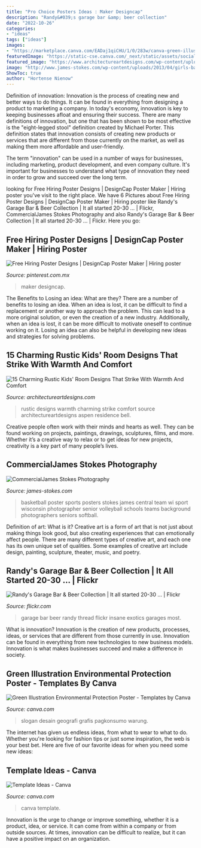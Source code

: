 ```yaml
---
title: "Pro Choice Posters Ideas : Maker Designcap"
description: "Randy&#039;s garage bar &amp; beer collection"
date: "2022-10-26"
categories:
- "ideas"
tags: ["ideas"]
images:
- "https://marketplace.canva.com/EADaj1qiCHU/1/0/283w/canva-green-illustration-environmental-protection-poster-cI0raBYrNMI.jpg"
featuredImage: "https://static-cse.canva.com/_next/static/assets/social-image.2400x1260.4ac6e831c53808f127b6d291a6e536ba.png"
featured_image: "https://www.architectureartdesigns.com/wp-content/uploads/2016/09/15-Charming-Rustic-Kids-Room-Designs-That-Strike-With-Warmth-And-Comfort-11-630x778.jpg"
image: "http://www.james-stokes.com/wp-content/uploads/2013/04/girls-basketball-poster-ideas-james-stokes-photography-central-wi-high-school-sports-poster-photographer-1.jpg"
ShowToc: true
author: "Hortense Nienow"
---
```



Definition of innovation:
Innovation is the process of creating new and better ways to do things. It can be found in everything from designing a product to marketing a company. In today's economy, innovation is key to keeping businesses afloat and ensuring their success.
There are many definitions of innovation, but one that has been shown to be most effective is the "eight-legged stool" definition created by Michael Porter. This definition states that innovation consists of creating new products or services that are different from those currently on the market, as well as making them more affordable and user-friendly.

The term "innovation" can be used in a number of ways for businesses, including marketing, product development, and even company culture. It's important for businesses to understand what type of innovation they need in order to grow and succeed over the long term.

	

		
looking for Free Hiring Poster Designs | DesignCap Poster Maker | Hiring poster you've visit to the right place. We have 6 Pictures about Free Hiring Poster Designs | DesignCap Poster Maker | Hiring poster like Randy&#039;s Garage Bar &amp; Beer Collection | It all started 20-30 … | Flickr, CommercialJames Stokes Photography and also Randy&#039;s Garage Bar &amp; Beer Collection | It all started 20-30 … | Flickr. Here you go:
		
    
## Free Hiring Poster Designs | DesignCap Poster Maker | Hiring Poster

<img loading=lazy src="https://i.pinimg.com/736x/59/2e/90/592e90728da20a73660517afa8005220.jpg" onerror="this.onerror=null;this.src='https://tse4.mm.bing.net/th?id=OIP.sN9XlPsSLOMV6HJ-gdWSZgHaKe&amp;pid=15.1';" alt="Free Hiring Poster Designs | DesignCap Poster Maker | Hiring poster">

_Source: pinterest.com.mx_

>maker designcap. 

	

The Benefits to Losing an idea: What are they?
There are a number of benefits to losing an idea. When an idea is lost, it can be difficult to find a replacement or another way to approach the problem. This can lead to a more original solution, or even the creation of a new industry. Additionally, when an idea is lost, it can be more difficult to motivate oneself to continue working on it. Losing an idea can also be helpful in developing new ideas and strategies for solving problems.

    
## 15 Charming Rustic Kids&#039; Room Designs That Strike With Warmth And Comfort

<img loading=lazy src="https://www.architectureartdesigns.com/wp-content/uploads/2016/09/15-Charming-Rustic-Kids-Room-Designs-That-Strike-With-Warmth-And-Comfort-11-630x778.jpg" onerror="this.onerror=null;this.src='https://tse3.mm.bing.net/th?id=OIP.4_fWEYti0rBMVl-aND4H_gHaJJ&amp;pid=15.1';" alt="15 Charming Rustic Kids&#039; Room Designs That Strike With Warmth And Comfort">

_Source: architectureartdesigns.com_

>rustic designs warmth charming strike comfort source architectureartdesigns aspen residence bell. 

	

Creative people often work with their minds and hearts as well. They can be found working on projects, paintings, drawings, sculptures, films, and more. Whether it’s a creative way to relax or to get ideas for new projects, creativity is a key part of many people’s lives.

    
## CommercialJames Stokes Photography

<img loading=lazy src="http://www.james-stokes.com/wp-content/uploads/2013/04/girls-basketball-poster-ideas-james-stokes-photography-central-wi-high-school-sports-poster-photographer-1.jpg" onerror="this.onerror=null;this.src='https://tse1.mm.bing.net/th?id=OIP.DXXRc9OlnEvltq6OKIW5IgHaE-&amp;pid=15.1';" alt="CommercialJames Stokes Photography">

_Source: james-stokes.com_

>basketball poster sports posters stokes james central team wi sport wisconsin photographer senior volleyball schools teams background photographers seniors softball. 

	

Definition of art: What is it?
Creative art is a form of art that is not just about making things look good, but also creating experiences that can emotionally affect people. There are many different types of creative art, and each one has its own unique set of qualities. Some examples of creative art include design, painting, sculpture, theater, music, and poetry.

    
## Randy&#039;s Garage Bar &amp; Beer Collection | It All Started 20-30 … | Flickr

<img loading=lazy src="https://c2.staticflickr.com/6/5081/5322300083_f106d42257_b.jpg" onerror="this.onerror=null;this.src='https://tse3.mm.bing.net/th?id=OIP.1EQpmjDfm8EkpZsOKoMpOwHaE8&amp;pid=15.1';" alt="Randy&#039;s Garage Bar &amp; Beer Collection | It all started 20-30 … | Flickr">

_Source: flickr.com_

>garage bar beer randy thread flickr insane exotics garages most. 

	

What is innovation?
Innovation is the creation of new products, processes, ideas, or services that are different from those currently in use. Innovation can be found in everything from new technologies to new business models. Innovation is what makes businesses succeed and make a difference in society.

    
## Green Illustration Environmental Protection Poster - Templates By Canva

<img loading=lazy src="https://marketplace.canva.com/EADaj1qiCHU/1/0/283w/canva-green-illustration-environmental-protection-poster-cI0raBYrNMI.jpg" onerror="this.onerror=null;this.src='https://tse4.mm.bing.net/th?id=OIP.V9907WybxkmcRLDA6_y_AQAAAA&amp;pid=15.1';" alt="Green Illustration Environmental Protection Poster - Templates by Canva">

_Source: canva.com_

>slogan desain geografi grafis pagkonsumo warung. 

	

The internet has given us endless ideas, from what to wear to what to do. Whether you're looking for fashion tips or just some inspiration, the web is your best bet. Here are five of our favorite ideas for when you need some new ideas: 

    
## Template Ideas - Canva

<img loading=lazy src="https://static-cse.canva.com/_next/static/assets/social-image.2400x1260.4ac6e831c53808f127b6d291a6e536ba.png" onerror="this.onerror=null;this.src='https://tse3.mm.bing.net/th?id=OIP.SsboMcU4CPEnttKRpuU2ugHaD4&amp;pid=15.1';" alt="Template Ideas - Canva">

_Source: canva.com_

>canva template. 

	

Innovation is the urge to change or improve something, whether it is a product, idea, or service. It can come from within a company or from outside sources. At times, innovation can be difficult to realize, but it can have a positive impact on an organization.

